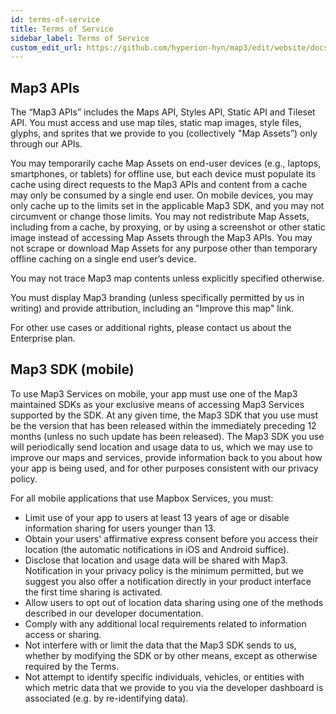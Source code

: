 ```yaml
---
id: terms-of-service
title: Terms of Service
sidebar_label: Terms of Service
custom_edit_url: https://github.com/hyperion-hyn/map3/edit/website/docs/terms-of-service.md
---
```

## Map3 APIs
The “Map3 APIs” includes the Maps API, Styles API, Static API and Tileset API. You must access and use map tiles, static map images, style files, glyphs, and sprites that we provide to you (collectively "Map Assets”) only through our APIs.

You may temporarily cache Map Assets on end-user devices (e.g., laptops, smartphones, or tablets) for offline use, but each device must populate its cache using direct requests to the Map3 APIs and content from a cache may only be consumed by a single end user. On mobile devices, you may only cache up to the limits set in the applicable Map3 SDK, and you may not circumvent or change those limits. You may not redistribute Map Assets, including from a cache, by proxying, or by using a screenshot or other static image instead of accessing Map Assets through the Map3 APIs. You may not scrape or download Map Assets for any purpose other than temporary offline caching on a single end user’s device.

You may not trace Map3 map contents unless explicitly specified otherwise. 

You must display Map3 branding (unless specifically permitted by us in writing) and provide attribution, including an "Improve this map" link.

For other use cases or additional rights, please contact us about the Enterprise plan. 

## Map3 SDK (mobile)
To use Map3 Services on mobile, your app must use one of the Map3 maintained SDKs as your exclusive means of accessing Map3 Services supported by the SDK. At any given time, the Map3 SDK that you use must be the version that has been released within the immediately preceding 12 months (unless no such update has been released). The Map3 SDK you use will periodically send location and usage data to us, which we may use to improve our maps and services, provide information back to you about how your app is being used, and for other purposes consistent with our privacy policy.

For all mobile applications that use Mapbox Services, you must:

- Limit use of your app to users at least 13 years of age or disable information sharing for users younger than 13.
- Obtain your users' affirmative express consent before you access their location (the automatic notifications in iOS and Android suffice).
- Disclose that location and usage data will be shared with Map3. Notification in your privacy policy is the minimum permitted, but we suggest you also offer a notification directly in your product interface the first time sharing is activated.
- Allow users to opt out of location data sharing using one of the methods described in our developer documentation.
- Comply with any additional local requirements related to information access or sharing.
- Not interfere with or limit the data that the Map3 SDK sends to us, whether by modifying the SDK or by other means, except as otherwise required by the Terms.
- Not attempt to identify specific individuals, vehicles, or entities with which metric data that we provide to you via the developer dashboard is associated (e.g. by re-identifying data).